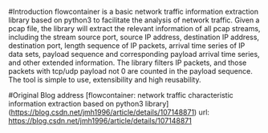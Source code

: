 #Introduction
flowcontainer is a basic network traffic information extraction library based on python3 to facilitate the analysis of network traffic. Given a pcap file, the library will extract the relevant information of all pcap streams, including the stream source port, source IP address, destination IP address, destination port, length sequence of IP packets, arrival time series of IP data sets, payload sequence and corresponding payload arrival time series, and other extended information. The library filters IP packets, and those packets with tcp/udp payload not 0 are counted in the payload sequence. The tool is simple to use, extensibility and high reusability.

#Original Blog address
[flowcontainer: network traffic characteristic information extraction based on python3 library] (https://blog.csdn.net/jmh1996/article/details/107148871)
url: https://blog.csdn.net/jmh1996/article/details/107148871
